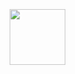 <div id="header" align="center">
  <img src="https://media.giphy.com/media/JIX9t2j0ZTN9S/giphy.gif?cid=ecf05e47fr8clvf4g3tmgus68rmbygi4v2z2b4j1w1ins8ck&rid=giphy.gif&ct=g" width="100"/>
</div>
